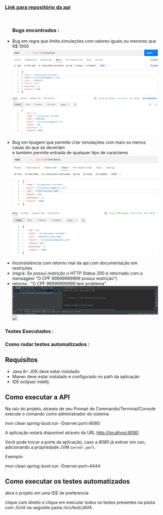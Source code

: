 <h3>
 <a href="https://github.com/paulorochacode/Prova-Tecnica-API-Rest-Java-Spring-Simulacao-de-Credito">Link para repositório da api</a>
</h3>


 
<a></br>
    <ul><h3>Bugs encontrados :</h3>
        <li>Bug em regra que limita simulações com valores iguais ou menores que R$ 1000</br>
        <img src=https://raw.githubusercontent.com/paulorochacode/Testes-automatizados-BugReports-Prova-Tecnica-QA-Simulacao-de-Credito/main/images/bugs/bug1-criar-simulacao-valor-minimo.png>
        </li>
   </ul>
   <ul>
        <li>Bug em tipagem que permite criar simulações com mais ou menos casas do que se deveriam</br>
        e também permite entrada de qualquer tipo de caracteres</br>
        <img src=https://github.com/paulorochacode/Testes-automatizados-BugReports-Prova-Tecnica-QA-Simulacao-de-Credito/blob/main/images/bugs/bug2-criar-simulacao-cpf-type.png?raw=true>
        </li>
   </ul>
    <ul>
        <li>Inconsistencia com retorno real da api com documentação em restrições </li>
        <li>(regra: Se possui restrição o HTTP Status 200 é retornado com a mensagem "O CPF 99999999999 possui restrição")</li>
        <li>retorno : "O CPF 99999999999 tem problema"</li>
        </li>
        <img src=https://github.com/paulorochacode/Testes-automatizados-BugReports-Prova-Tecnica-QA-Simulacao-de-Credito/blob/main/images/bugs/inconsistencia1img1.png?raw=true>
        </li>
        </li>
        <img src=https://github.com/paulorochacode/Testes-automatizados-BugReports-Prova-Tecnica-QA-Simulacao-de-Credito/blob/main/images/bugs/inconsistencia1img2
.png?raw=true>
        </li>
   </ul>
</a>

<h3>Testes Executados :</h3>

<h3>Como rodar testes automatizados :</h3>

##  Requisitos
 * Java 8+ JDK deve estar instalado
 * Maven deve estar instalado e configurado no path da aplicação
 * IDE eclipse/ intellij

## Como executar a API 

Na raiz do projeto, através de seu Prompt de Commando/Terminal/Console execute o comando como administrador do sistema 

mvn clean spring-boot:run -Dserver.port=8080

A aplicação estará disponível através da URL [http://localhost:8080](http://localhost:8080)

Você pode trocar a porta da aplicação, caso a _8080_ já estiver em uso, adicionando a propriedade JVM `server.port`.

Exemplo:

mvn clean spring-boot:run -Dserver.port=4444

## Como executar os testes automatizados

abra o projeto em uma IDE de preferencia

clique com direito e clique em executar todos os testes presentes na pasta com JUnit na seguinte pasta /src/test/JAVA


<!--

 -->
